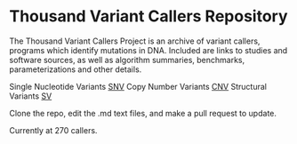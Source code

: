 # Thousand Variant Callers Repository
The Thousand Variant Callers Project is an archive of variant callers, programs which identify mutations in DNA. Included are links to studies and software sources, as well as algorithm summaries, benchmarks, parameterizations and other details. 

Single Nucleotide Variants [SNV](https://github.com/deaconjs/ThousandVariantCallersRepo/wiki/SNV)
Copy Number Variants [CNV](https://github.com/deaconjs/ThousandVariantCallersRepo/wiki/CNV)
Structural Variants [SV](https://github.com/deaconjs/ThousandVariantCallersRepo/wiki/SV)

Clone the repo, edit the .md text files, and make a pull request to update. 

Currently at 270 callers.
